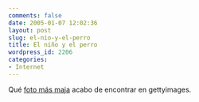 ```yaml
---
comments: false
date: 2005-01-07 12:02:36
layout: post
slug: el-nio-y-el-perro
title: El niño y el perro
wordpress_id: 2206
categories:
- Internet
---
```


Qué [foto más maja](http://creative.gettyimages.com/source/classes/FrameSet.aspx?pk=5&masterID=bot59053&source=front&lightboxView=1&returnUrl=home/homeCreative.aspx) acabo de encontrar en gettyimages.




 

